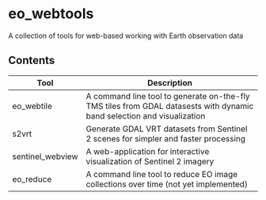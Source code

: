 # eo_webtools
A collection of tools for web-based working with Earth observation data


## Contents

| Tool  | Description |
|---|---|
| eo_webtile  | A command line tool to generate on-the-fly TMS tiles from GDAL datasests with dynamic band selection and visualization |
| s2vrt  | Generate GDAL VRT datasets from Sentinel 2 scenes for simpler and faster processing   |
| sentinel_webview | A web-application for interactive visualization of Sentinel 2 imagery |
| eo_reduce  | A command line tool to reduce EO image collections over time (not yet implemented) |